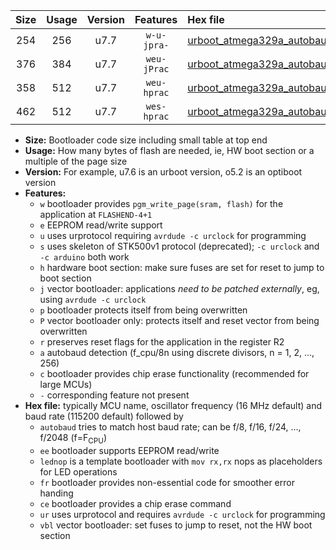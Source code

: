 |Size|Usage|Version|Features|Hex file|
|:-:|:-:|:-:|:-:|:--|
|254|256|u7.7|`w-u-jpra-`|[urboot_atmega329a_autobaud_lednop_ur_vbl.hex](https://raw.githubusercontent.com/stefanrueger/urboot.hex/main/mcus/atmega329a/autobaud/urboot_atmega329a_autobaud_lednop_ur_vbl.hex)|
|376|384|u7.7|`weu-jPrac`|[urboot_atmega329a_autobaud_ee_lednop_fr_ce_ur_vbl.hex](https://raw.githubusercontent.com/stefanrueger/urboot.hex/main/mcus/atmega329a/autobaud/urboot_atmega329a_autobaud_ee_lednop_fr_ce_ur_vbl.hex)|
|358|512|u7.7|`weu-hprac`|[urboot_atmega329a_autobaud_ee_lednop_fr_ce_ur.hex](https://raw.githubusercontent.com/stefanrueger/urboot.hex/main/mcus/atmega329a/autobaud/urboot_atmega329a_autobaud_ee_lednop_fr_ce_ur.hex)|
|462|512|u7.7|`wes-hprac`|[urboot_atmega329a_autobaud_ee_lednop_fr_ce.hex](https://raw.githubusercontent.com/stefanrueger/urboot.hex/main/mcus/atmega329a/autobaud/urboot_atmega329a_autobaud_ee_lednop_fr_ce.hex)|

- **Size:** Bootloader code size including small table at top end
- **Usage:** How many bytes of flash are needed, ie, HW boot section or a multiple of the page size
- **Version:** For example, u7.6 is an urboot version, o5.2 is an optiboot version
- **Features:**
  + `w` bootloader provides `pgm_write_page(sram, flash)` for the application at `FLASHEND-4+1`
  + `e` EEPROM read/write support
  + `u` uses urprotocol requiring `avrdude -c urclock` for programming
  + `s` uses skeleton of STK500v1 protocol (deprecated); `-c urclock` and `-c arduino` both work
  + `h` hardware boot section: make sure fuses are set for reset to jump to boot section
  + `j` vector bootloader: applications *need to be patched externally*, eg, using `avrdude -c urclock`
  + `p` bootloader protects itself from being overwritten
  + `P` vector bootloader only: protects itself and reset vector from being overwritten
  + `r` preserves reset flags for the application in the register R2
  + `a` autobaud detection (f_cpu/8n using discrete divisors, n = 1, 2, ..., 256)
  + `c` bootloader provides chip erase functionality (recommended for large MCUs)
  + `-` corresponding feature not present
- **Hex file:** typically MCU name, oscillator frequency (16 MHz default) and baud rate (115200 default) followed by
  + `autobaud` tries to match host baud rate; can be f/8, f/16, f/24, ..., f/2048 (f=F<sub>CPU</sub>)
  + `ee` bootloader supports EEPROM read/write
  + `lednop` is a template bootloader with `mov rx,rx` nops as placeholders for LED operations
  + `fr` bootloader provides non-essential code for smoother error handing
  + `ce` bootloader provides a chip erase command
  + `ur` uses urprotocol and requires `avrdude -c urclock` for programming
  + `vbl` vector bootloader: set fuses to jump to reset, not the HW boot section
